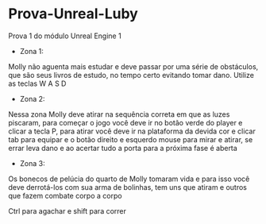# Prova-Unreal-Luby

Prova 1 do módulo Unreal Engine 1

- Zona 1: 

Molly não aguenta mais estudar e deve passar por uma série de obstáculos, que são seus livros de estudo, no tempo certo evitando tomar dano. Utilize as teclas W A S D



- Zona 2:

Nessa zona Molly deve atirar na sequência correta em que as luzes piscaram, para começar o jogo você deve ir no botão verde do player e clicar a tecla P, para atirar você deve ir na plataforma da devida cor e clicar tab para equipar e o botão direito e esquerdo mouse para mirar e atirar, se errar leva dano e ao acertar tudo a porta para a próxima fase é aberta



- Zona 3:

Os bonecos de pelúcia do quarto de Molly tomaram vida e para isso você deve derrotá-los com sua arma de bolinhas, tem uns que atiram e outros que fazem combate corpo a corpo


Ctrl para agachar e shift para correr
